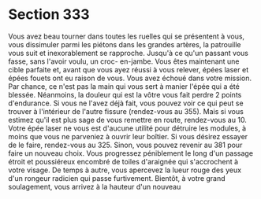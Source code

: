 # Section 333

Vous avez beau tourner dans toutes les ruelles qui se présentent
à vous, vous dissimuler parmi les piétons dans les grandes
artères, la patrouille vous suit et inexorablement se rapproche.
Jusqu'à ce qu'un passant vous fasse, sans l'avoir voulu, un croc-
en-jambe. Vous êtes maintenant une cible parfaite et, avant que
vous ayez réussi à vous relever, épées laser et épées fouets ont eu
raison de vous. Vous avez échoué dans votre mission.
Par chance, ce n'est pas la main qui vous sert à manier l'épée qui
a été blessée. Néanmoins, la douleur qui est la vôtre vous fait
perdre 2 points d'endurance. Si vous ne l'avez déjà fait, vous
pouvez voir ce qui peut se trouver à l'intérieur de l'autre fissure
(rendez-vous au 355). Mais si vous estimez qu'il est plus sage de
vous remettre en route, rendez-vous au 10.
Votre épée laser ne vous est d'aucune utilité pour détruire les
modules, à moins que vous ne parveniez à ouvrir leur boîtier. Si
vous désirez essayer de le faire, rendez-vous au 325. Sinon, vous
pouvez revenir au 381 pour faire un nouveau choix.
Vous progressez péniblement le long d'un passage étroit et
poussiéreux encombré de toiles d'araignée qui s'accrochent à
votre visage. De temps à autre, vous apercevez la lueur rouge des
yeux d'un rongeur radicien qui passe furtivement. Bientôt, à
votre grand soulagement, vous arrivez à la hauteur d'un nouveau
